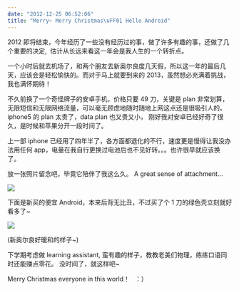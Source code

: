```yaml
---
date: "2012-12-25 06:52:06"
title: "Merry~ Merry Christmas\uFF01 Hello Android"
---
```


2012 即将结束，今年经历了一些没有经历过的事，做了许多有趣的事，还做了几个重要的决定,  估计从长远来看这一年会是我人生的一个转折点。

一个小时后就去机场了，和两个朋友去新奥尔良度几天假，所以这一年的最后几天，应该会是轻松愉快的。而对于马上就要到来的 2013，虽然想必充满着挑战，我也满怀期待！

不久前换了一个奇怪牌子的安卓手机，价格只要 49 刀，关键是 plan 非常划算，无限短信和无限网络流量，可以毫无顾虑地随时随地上网这点还是很吸引人的。 iphone5 的 plan 太贵了，data plan 也又贵又小， 刚好我对安卓已经好奇了很久，是时候和苹果分开一段时间了。

上一部 iphone 已经用了四年半了，各方面都退化的不行，速度更是慢得让我没办法用任何 app，电量在我自行更换过电池后也不见好转。。。也许很早就应该换了。

放一张照片留念吧，毕竟它陪伴了我这么久。 A great sense of attachment…

![](https://architech-blog.s3-ap-southeast-1.amazonaws.com/content/images/uploads/2012/12/R0015571.jpg)

下面是新买的便宜 Android，本来后背无比丑，不过买了个 1 刀的绿色壳立刻就好看多了~

![](https://architech-blog.s3-ap-southeast-1.amazonaws.com/content/images/uploads/2012/12/R0015587.jpg)

(新奥尔良好暖和的样子~)

下学期考虑做 learning assistant, 蛮有趣的样子，教教老美们物理，练练口语同时还能赚点零花。 没时间了，就这样吧~

Merry Christmas everyone in this world！   ：）
